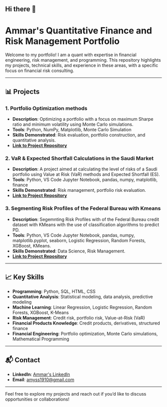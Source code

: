 ## Hi there 👋

# Ammar's Quantitative Finance and Risk Management Portfolio

Welcome to my portfolio! I am a quant with expertise in financial engineering, risk management, and programming. This repository highlights my projects, technical skills, and experience in these areas, with a specific focus on financial risk consulting.

---

## 📊 Projects

### 1. **Portfolio Optimization methods**
   - **Description**: Optimizing a portfolio with a focus on maximum Sharpe ratio and minimum volatility using Monte Carlo simulations.
   - **Tools**: Python, NumPy, Matplotlib, Monte Carlo Simulation
   - **Skills Demonstrated**: Risk evaluation, portfolio construction, and quantitative analysis.
   - **[Link to Project Repository](https://github.com/Ammaryasser1998/Portfolio-Optimization-Methods)**

### 2. **VaR & Expected Shortfall Calculations in the Saudi Market**
   - **Description**: A project aimed at calculating the level of risks of a Saudi portfolio using Value at Risk (VaR) methods and Expected Shortfall (ES).
   - **Tools**: Python, VS Code Jupyter Notebook, pandas, numpy, matplotlib, finance
   - **Skills Demonstrated**: Risk management, portfolio risk evaluation.
   - **[Link to Project Repository](https://github.com/Ammaryasser1998/Portfolio-Risk-Management-VaR-Calculations/tree/main)**

### 3. **Segmenting Risk Profiles of the Federal Bureau with Kmeans**
   - **Description**: Segemnting Risk Profiles with of the Federal Bureau credit dataset with KMeans with the use of classification algorithms to predict PD.
   - **Tools**: Python, VS Code Jupyter Notebook, pandas, numpy, matplotlib.pyplot, seaborn, Logistic Regression, Random Forests, XGBoost, KMeans.
   - **Skills Demonstrated**: Data Science, Risk Management.
   - **[Link to Project Repository](https://github.com/Ammaryasser1998/risk_segment_kmeans/tree/main)**


---

## 📈 Key Skills

- **Programming**: Python, SQL, HTML, CSS
- **Quantitative Analysis**: Statistical modeling, data analysis, predictive modeling
- **Machine Learning**: Linear Regression, Logistic Regression, Random Forests, XGBoost, K-Means
- **Risk Management**: Credit risk, portfolio risk, Value-at-Risk (VaR)
- **Financial Products Knowledge**: Credit products, derivatives, structured finance
- **Financial Engineering**: Portfolio optimization, Monte Carlo simulations, Mathematical Programming

---

## 📬 Contact

- **LinkedIn**: [Ammar's LinkedIn](https://www.linkedin.com/in/ammar-yasser-32928a205/)
- **Email**: amyss1910@gmail.com

---

Feel free to explore my projects and reach out if you’d like to discuss opportunities or collaborations!
